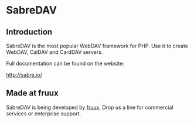 SabreDAV
========

Introduction
------------

SabreDAV is the most popular WebDAV framework for PHP. Use it to create WebDAV, CalDAV and CardDAV servers.

Full documentation can be found on the website:

http://sabre.io/


Made at fruux
-------------

SabreDAV is being developed by [fruux](https://fruux.com/). Drop us a line for commercial services or enterprise support.
